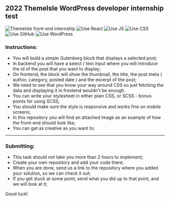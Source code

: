 ## 2022 ThemeIsle WordPress developer internship test 
![ThemeIsle front-end internship](https://img.shields.io/badge/ThemeIsle-Front--end%20Internship-red?style=flat-square&link=https://themeisle.com)
![Use React](https://img.shields.io/badge/React-181717?style=flat-square&logo=react)
![Use JS](https://img.shields.io/badge/JavaScript-181717?style=flat-square&logo=javascript)
![Use CSS](https://img.shields.io/badge/CSS/SCSS-181717?style=flat-square&logo=css3)
![Use GitHub](https://img.shields.io/badge/GitHub-181717?style=flat-square&logo=github)
![Use WordPress](https://img.shields.io/badge/WordPress-181717?style=flat-square&logo=WordPress)

### Instructions:
- You will build a simple Gutenberg block that displays a selected post;
- In backend you will have a select / text input where you will introduce the id of the post that you want to display;
- On frontend, the block will show the thumbnail, the title, the post meta ( author, category, posted date ) and the excerpt of the post;
- We need to see that you know your way around CSS so just fetching the data and displaying it in frontend wouldn't be enough.
- You can write your stylesheet in either plain CSS, or SCSS - bonus points for using SCSS;
- You should make sure the style is responsive and works fine on mobile screens;
- In this repository you will find an attached image as an example of how the front-end should look like;
- You can get as creative as you want to;

---

### Submitting:
- This task should not take you more than 2 hours to implement;
- Create your own repository and add your code there;
- When you are done, send us a link to the repository where you added your solution, so we can check it out;
- If you get stuck at some point, send what you did up to that point, and we will look at it;

Good luck! 
